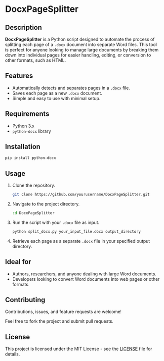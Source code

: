 
# DocxPageSplitter

## Description
**DocxPageSplitter** is a Python script designed to automate the process of splitting each page of a `.docx` document into separate Word files. This tool is perfect for anyone looking to manage large documents by breaking them down into individual pages for easier handling, editing, or conversion to other formats, such as HTML.

## Features
- Automatically detects and separates pages in a `.docx` file.
- Saves each page as a new `.docx` document.
- Simple and easy to use with minimal setup.

## Requirements
- Python 3.x
- `python-docx` library

## Installation
```bash
pip install python-docx
```

## Usage
1. Clone the repository.
   ```bash
   git clone https://github.com/yourusername/DocxPageSplitter.git
   ```
2. Navigate to the project directory.
   ```bash
   cd DocxPageSplitter
   ```
3. Run the script with your `.docx` file as input.
   ```bash
   python split_docx.py your_input_file.docx output_directory
   ```
4. Retrieve each page as a separate `.docx` file in your specified output directory.

## Ideal for
- Authors, researchers, and anyone dealing with large Word documents.
- Developers looking to convert Word documents into web pages or other formats.

## Contributing
Contributions, issues, and feature requests are welcome!

Feel free to fork the project and submit pull requests.

## License
This project is licensed under the MIT License - see the [LICENSE](LICENSE) file for details.
